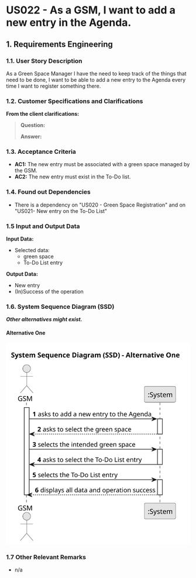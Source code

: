 # US022 - As a GSM, I want to add a new entry in the Agenda.


## 1. Requirements Engineering

### 1.1. User Story Description

As a Green Space Manager I have the need to keep track of the things that need to be done, I want to be able to add a new entry to the Agenda every time I want to register something there.

### 1.2. Customer Specifications and Clarifications

**From the client clarifications:**

> **Question:** 
>
> **Answer:** 

### 1.3. Acceptance Criteria

* **AC1:** The new entry must be associated with a green space managed by the GSM.
* **AC2:** The new entry must exist in the To-Do list.

### 1.4. Found out Dependencies

* There is a dependency on "US020 - Green Space Registration" and on "US021- New entry on the To-Do List"

### 1.5 Input and Output Data

**Input Data:**

* Selected data:
  * green space
  * To-Do List entry
  
**Output Data:**

  * New entry
  * (In)Success of the operation

### 1.6. System Sequence Diagram (SSD) 

**_Other alternatives might exist._**

#### Alternative One

![us022-system-sequence-diagram-alternative-one-System_Sequence_Diagram__SSD____Alternative_One.svg](svg/us022-system-sequence-diagram-alternative-one-System_Sequence_Diagram__SSD____Alternative_One.svg)

### 1.7 Other Relevant Remarks

* n/a